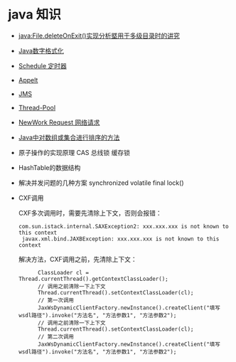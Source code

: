 # java 知识

* [java:File.deleteOnExit()实现分析塈用于多级目录时的讲究](https://cloud.tencent.com/developer/article/1433736)

* [Java数字格式化](https://blog.csdn.net/zhengbo0/article/details/6967601)

* [Schedule 定时器](https://github.com/WenzelLin/knowledge-base/blob/master/Java/Schedule(%E5%AE%9A%E6%97%B6%E5%99%A8).md)  

* [Appelt](https://github.com/WenzelLin/knowledge-base/blob/master/Java/Applet.md)

* [JMS](https://github.com/WenzelLin/knowledge-base/blob/master/Java/JMS.md)

* [Thread-Pool](https://github.com/WenzelLin/knowledge-base/blob/master/Java/Thread-Pool.md)

* [NewWork Request 网络请求](https://github.com/WenzelLin/knowledge-base/blob/master/Java/Network/REAMDME.md)

* [Java中对数组或集合进行排序的方法](https://github.com/WenzelLin/knowledge-base/blob/master/Java/Sort.md)

* 原子操作的实现原理 CAS 总线锁 缓存锁

* HashTable的数据结构

* 解决并发问题的几种方案 synchronized volatile final lock()

* CXF调用

  CXF多次调用时，需要先清除上下文，否则会报错：
  ```
  com.sun.istack.internal.SAXException2: xxx.xxx.xxx is not known to this context
   javax.xml.bind.JAXBException: xxx.xxx.xxx is not known to this context
  ```
  解决方法，CXF调用之前，先清除上下文：
  ```
        ClassLoader cl = Thread.currentThread().getContextClassLoader();
        // 调用之前清除一下上下文
        Thread.currentThread().setContextClassLoader(cl);
        // 第一次调用
        JaxWsDynamicClientFactory.newInstance().createClient("填写wsdl路径").invoke("方法名", "方法参数1", "方法参数2");
        // 调用之前清除一下上下文
        Thread.currentThread().setContextClassLoader(cl);
        // 第二次调用
        JaxWsDynamicClientFactory.newInstance().createClient("填写wsdl路径").invoke("方法名", "方法参数1", "方法参数2");
        
  ```

